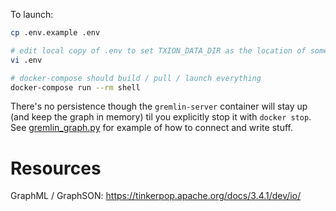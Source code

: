 To launch:

```bash
cp .env.example .env

# edit local copy of .env to set TXION_DATA_DIR as the location of some txion data
vi .env

# docker-compose should build / pull / launch everything
docker-compose run --rm shell
```

There's no persistence though the `gremlin-server` container will stay up (and keep the graph in memory) til you explicitly stop it with `docker stop`.
See [gremlin_graph.py](gremlin_graph.py) for example of how to connect and write stuff.

# Resources
GraphML / GraphSON: https://tinkerpop.apache.org/docs/3.4.1/dev/io/

